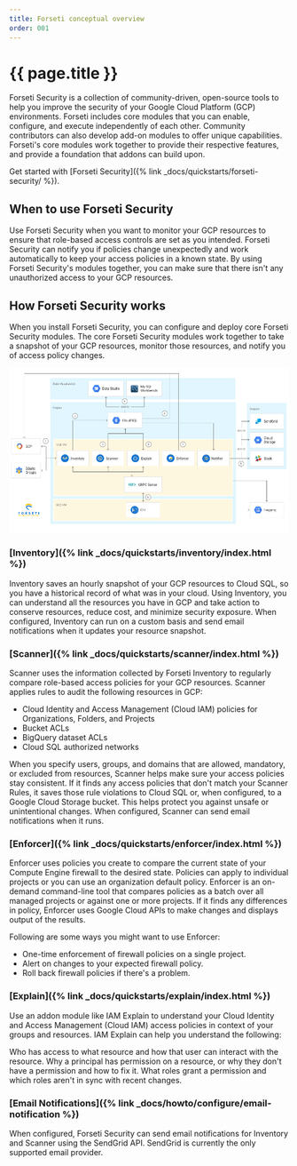 ```yaml
---
title: Forseti conceptual overview
order: 001
---
```


# {{ page.title }}

Forseti Security is a collection of community-driven, open-source tools to help
you improve the security of your Google Cloud Platform (GCP) environments.
Forseti includes core modules that you can enable, configure, and execute
independently of each other. Community contributors can also develop add-on
modules to offer unique capabilities. Forseti's core modules work together to
provide their respective features, and provide a foundation that addons can
build upon.

Get started with
[Forseti Security]({% link _docs/quickstarts/forseti-security/ %}).

## When to use Forseti Security

Use Forseti Security when you want to monitor your GCP resources to ensure that
role-based access controls are set as you intended. Forseti Security can notify
you if policies change unexpectedly and work automatically to keep your access
policies in a known state. By using Forseti Security's modules together, you can
make sure that there isn't any unauthorized access to your GCP resources.

## How Forseti Security works

When you install Forseti Security, you can configure and deploy core Forseti
Security modules. The core Forseti Security modules work together to take a
snapshot of your GCP resources, monitor those resources, and notify you of
access policy changes.

![Forseti architecture diagram](/images/docs/overview/diagram.png)

### [Inventory]({% link _docs/quickstarts/inventory/index.html %})

Inventory saves an hourly snapshot of your GCP resources to Cloud SQL, so you
have a historical record of what was in your cloud. Using Inventory, you can
understand all the resources you have in GCP and take action to conserve
resources, reduce cost, and minimize security exposure. When configured,
Inventory can run on a custom basis and send email notifications when it updates
your resource snapshot.

### [Scanner]({% link _docs/quickstarts/scanner/index.html %})

Scanner uses the information collected by Forseti Inventory to regularly compare
role-based access policies for your GCP resources. Scanner applies rules to
audit the following resources in GCP:

  * Cloud Identity and Access Management (Cloud IAM) policies for Organizations,
    Folders, and Projects
  * Bucket ACLs
  * BigQuery dataset ACLs
  * Cloud SQL authorized networks

When you specify users, groups, and domains that are allowed, mandatory, or
excluded from resources, Scanner helps make sure your access policies stay
consistent. If it finds any access policies that don't match your Scanner Rules,
it saves those rule violations to Cloud SQL or, when configured, to a Google
Cloud Storage bucket. This helps protect you against unsafe or unintentional
changes. When configured, Scanner can send email notifications when it runs.

### [Enforcer]({% link _docs/quickstarts/enforcer/index.html %})

Enforcer uses policies you create to compare the current state of your Compute
Engine firewall to the desired state. Policies can apply to individual projects
or you can use an organization default policy. Enforcer is an on-demand
command-line tool that compares policies as a batch over all managed projects or
against one or more projects. If it finds any differences in policy, Enforcer
uses Google Cloud APIs to make changes and displays output of the results.

Following are some ways you might want to use Enforcer:

  * One-time enforcement of firewall policies on a single project.
  * Alert on changes to your expected firewall policy.
  * Roll back firewall policies if there's a problem.

### [Explain]({% link _docs/quickstarts/explain/index.html %})

Use an addon module like IAM Explain to understand your Cloud Identity and
Access Management (Cloud IAM) access policies in context of your groups and
resources. IAM Explain can help you understand the following:

Who has access to what resource and how that user can interact with the
resource. Why a principal has permission on a resource, or why they don't have a
permission and how to fix it. What roles grant a permission and which roles
aren't in sync with recent changes.

### [Email Notifications]({% link _docs/howto/configure/email-notification %})

When configured, Forseti Security can send email notifications for Inventory and
Scanner using the SendGrid API. SendGrid is currently the only supported email
provider.
